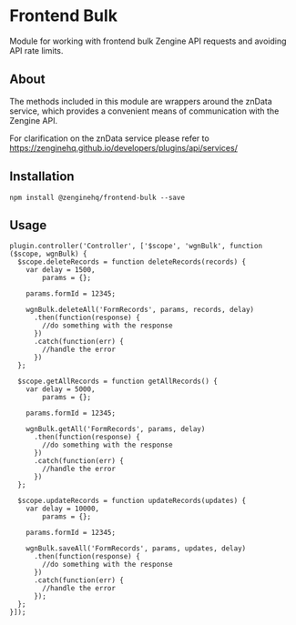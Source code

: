 # Frontend Bulk

Module for working with frontend bulk Zengine API requests and avoiding API 
rate limits.

## About

The methods included in this module are wrappers around the znData service,
which provides a convenient means of communication with the Zengine API.

For clarification on the znData service please refer to https://zenginehq.github.io/developers/plugins/api/services/

## Installation

```shell
npm install @zenginehq/frontend-bulk --save
```

## Usage

```shell
plugin.controller('Controller', ['$scope', 'wgnBulk', function ($scope, wgnBulk) {    
  $scope.deleteRecords = function deleteRecords(records) {
    var delay = 1500,
        params = {};
    
    params.formId = 12345;
    
    wgnBulk.deleteAll('FormRecords', params, records, delay)
      .then(function(response) {
        //do something with the response
      })
      .catch(function(err) {
        //handle the error
      })
  };

  $scope.getAllRecords = function getAllRecords() {
    var delay = 5000,
        params = {};

    params.formId = 12345;
    
    wgnBulk.getAll('FormRecords', params, delay)
      .then(function(response) {
        //do something with the response
      })
      .catch(function(err) {
        //handle the error
      })
  };

  $scope.updateRecords = function updateRecords(updates) {
    var delay = 10000,
        params = {};

    params.formId = 12345;

    wgnBulk.saveAll('FormRecords', params, updates, delay)
      .then(function(response) {
        //do something with the response
      })
      .catch(function(err) {
        //handle the error
      });
  };
}]);
```
